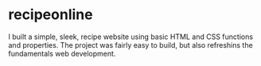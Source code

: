 # recipeonline
I built a simple, sleek, recipe website using basic HTML and CSS functions and properties. The project was fairly easy to build, but also refreshins the fundamentals web development. 
